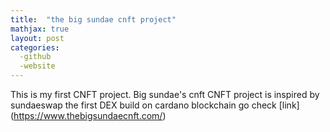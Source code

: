```yaml
---
title:  "the big sundae cnft project"
mathjax: true
layout: post
categories:
  -github
  -website
---
```


This is my first CNFT project.
Big sundae's cnft CNFT project is inspired by sundaeswap the first DEX build on cardano blockchain
go check [link] (https://www.thebigsundaecnft.com/)
